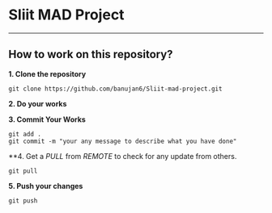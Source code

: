 # Sliit MAD Project
---

## How to work on this repository?

**1. Clone the repository**

```
git clone https://github.com/banujan6/Sliit-mad-project.git
```

**2. Do your works**

**3. Commit Your Works**

```
git add .
git commit -m "your any message to describe what you have done"
```

**4. Get a *PULL* from *REMOTE* to check for any update from others.

```
git pull
```

**5. Push your changes**

```
git push
```

